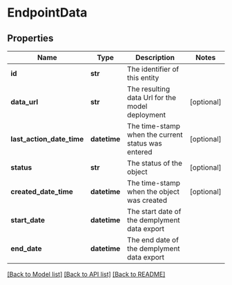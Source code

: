 # EndpointData

## Properties
Name | Type | Description | Notes
------------ | ------------- | ------------- | -------------
**id** | **str** | The identifier of this entity | 
**data_url** | **str** | The resulting data Url for the model deployment | [optional] 
**last_action_date_time** | **datetime** | The time-stamp when the current status was entered | [optional] 
**status** | **str** | The status of the object | [optional] 
**created_date_time** | **datetime** | The time-stamp when the object was created | [optional] 
**start_date** | **datetime** | The start date of the demplyment data export | 
**end_date** | **datetime** | The end date of the demplyment data export | 

[[Back to Model list]](../README.md#documentation-for-models) [[Back to API list]](../README.md#documentation-for-api-endpoints) [[Back to README]](../README.md)



